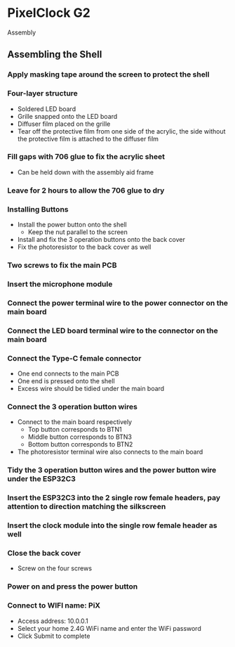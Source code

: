 # PixelClock G2
Assembly

## Assembling the Shell

### Apply masking tape around the screen to protect the shell

### Four-layer structure
- Soldered LED board
- Grille snapped onto the LED board
- Diffuser film placed on the grille
- Tear off the protective film from one side of the acrylic, the side without the protective film is attached to the diffuser film

### Fill gaps with 706 glue to fix the acrylic sheet
- Can be held down with the assembly aid frame

### Leave for 2 hours to allow the 706 glue to dry

### Installing Buttons
- Install the power button onto the shell
	- Keep the nut parallel to the screen
- Install and fix the 3 operation buttons onto the back cover
- Fix the photoresistor to the back cover as well

### Two screws to fix the main PCB

### Insert the microphone module

### Connect the power terminal wire to the power connector on the main board

### Connect the LED board terminal wire to the connector on the main board

### Connect the Type-C female connector
- One end connects to the main PCB
- One end is pressed onto the shell
- Excess wire should be tidied under the main board

### Connect the 3 operation button wires
- Connect to the main board respectively
	- Top button corresponds to BTN1
	- Middle button corresponds to BTN3
	- Bottom button corresponds to BTN2
- The photoresistor terminal wire also connects to the main board

### Tidy the 3 operation button wires and the power button wire under the ESP32C3

### Insert the ESP32C3 into the 2 single row female headers, pay attention to direction matching the silkscreen

### Insert the clock module into the single row female header as well

### Close the back cover
- Screw on the four screws

### Power on and press the power button

### Connect to WIFI name: PiX
- Access address: 10.0.0.1
- Select your home 2.4G WiFi name and enter the WiFi password
- Click Submit to complete